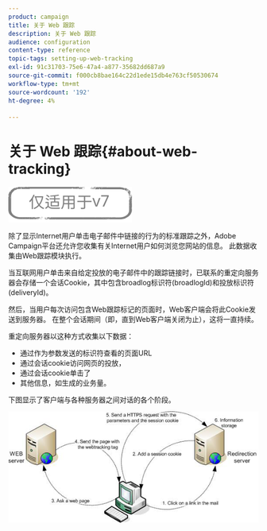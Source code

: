 ```yaml
---
product: campaign
title: 关于 Web 跟踪
description: 关于 Web 跟踪
audience: configuration
content-type: reference
topic-tags: setting-up-web-tracking
exl-id: 91c31703-75e6-47a4-a877-35682dd687a9
source-git-commit: f000cb8bae164c22d1ede15db4e763cf50530674
workflow-type: tm+mt
source-wordcount: '192'
ht-degree: 4%

---
```


# 关于 Web 跟踪{#about-web-tracking}

![](../../assets/v7-only.svg)

除了显示Internet用户单击电子邮件中链接的行为的标准跟踪之外，Adobe Campaign平台还允许您收集有关Internet用户如何浏览您网站的信息。 此数据收集由Web跟踪模块执行。

当互联网用户单击来自给定投放的电子邮件中的跟踪链接时，已联系的重定向服务器会存储一个会话Cookie，其中包含broadlog标识符(broadlogId)和投放标识符(deliveryId)。

然后，当用户每次访问包含Web跟踪标记的页面时，Web客户端会将此Cookie发送到服务器。 在整个会话期间（即，直到Web客户端关闭为止），这将一直持续。

重定向服务器以这种方式收集以下数据：

* 通过作为参数发送的标识符查看的页面URL
* 通过会话cookie访问网页的投放，
* 通过会话cookie单击了
* 其他信息，如生成的业务量。

下图显示了客户端与各种服务器之间对话的各个阶段。

![](assets/d_ncs_integration_webtracking_structure1.png)
